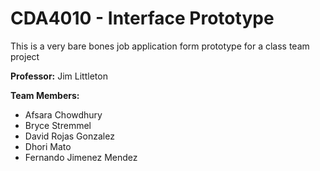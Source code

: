 # CDA4010 - Interface Prototype
This is a very bare bones job application form prototype for a class team project

**Professor:** Jim Littleton

**Team Members:**
- Afsara Chowdhury
- Bryce Stremmel
- David Rojas Gonzalez
- Dhori Mato
- Fernando Jimenez Mendez
